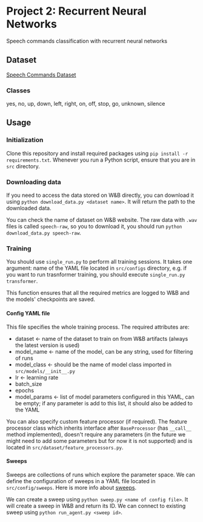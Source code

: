 # Project 2: Recurrent Neural Networks
Speech commands classification with recurrent neural networks

## Dataset
[Speech Commands Dataset](https://www.kaggle.com/c/tensorflow-speech-recognition-challenge/data)

### Classes
yes, no, up, down, left, right, on, off, stop, go, unknown, silence

## Usage
### Initialization
Clone this repository and install required packages using `pip install -r requirements.txt`.
Whenever you run a Python script, ensure that you are in `src` directory.

### Downloading data
If you need to access the data stored on W&B directly, you can download it using
`python download_data.py <dataset name>`. It will return the path to the downloaded data.

You can check the name of dataset on W&B website. The raw data with `.wav` files is called
`speech-raw`, so you to download it, you should run `python download_data.py speech-raw`.

### Training
You should use `single_run.py` to perform all training sessions. It takes one argument:
name of the YAML file located in `src/configs` directory, e.g. if you want to run trasnformer
training, you should execute `single_run.py transformer`.

This function ensures that all the required metrics are logged to W&B and the models' checkpoints
are saved.

#### Config YAML file
This file specifies the whole training process. The required attributes are:
- dataset <- name of the dataset to train on from W&B artifacts (always the latest version is used)
- model_name <- name of the model, can be any string, used for filtering of runs
- model_class <- should be the name of model class imported in `src/models/__init__.py`
- lr <- learning rate
- batch_size
- epochs
- model_params <- list of model parameters configured in this YAML, can be empty; if any parameter is add to this list,
it should also be added to the YAML

You can also specify custom feature processor (if required). The feature processor
class which inherits interface after `BaseProcessor` (has `__call__` method implemented), doesn't
require any parameters (in the future we might need to add some parameters but for now it is not supported) and is located
in `src/dataset/feature_processors.py`.

#### Sweeps
Sweeps are collections of runs which explore the parameter space. We can define the configuration of sweeps in a YAML
file located in `src/config/sweeps`. Here is more info about [sweeps](https://docs.wandb.ai/guides/sweeps).

We can create a sweep using `python sweep.py <name of config file>`. It will create a sweep in W&B and return its ID.
We can connect to existing sweep using `python run_agent.py <sweep id>`.